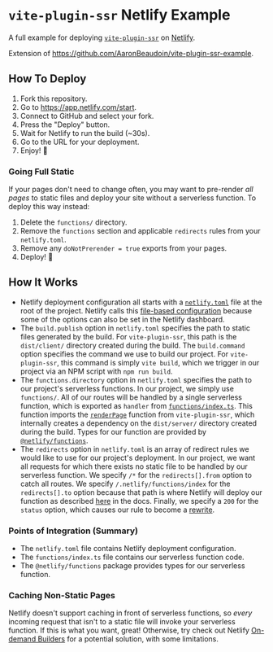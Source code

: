 # `vite-plugin-ssr` Netlify Example

A full example for deploying [`vite-plugin-ssr`](https://vite-plugin-ssr.com) on [Netlify](https://www.netlify.com).

Extension of https://github.com/AaronBeaudoin/vite-plugin-ssr-example.


## How To Deploy

1. Fork this repository.
2. Go to https://app.netlify.com/start.
3. Connect to GitHub and select your fork.
4. Press the "Deploy" button.
5. Wait for Netlify to run the build (~30s).
6. Go to the URL for your deployment.
6. Enjoy! 🍹


### Going Full Static

If your pages don't need to change often, you may want to pre-render _all pages_ to static files and deploy your site without a serverless function. To deploy this way instead:

1. Delete the `functions/` directory.
2. Remove the `functions` section and applicable `redirects` rules from your `netlify.toml`.
3. Remove any `doNotPrerender = true` exports from your pages.
4. Deploy! 🚀


## How It Works

- Netlify deployment configuration all starts with a [`netlify.toml`](netlify.toml) file at the root of the project. Netlify calls this [file-based configuration](https://docs.netlify.com/configure-builds/file-based-configuration) because some of the options can also be set in the Netlify dashboard.
- The `build.publish` option in `netlify.toml` specifies the path to static files generated by the build. For `vite-plugin-ssr`, this path is the `dist/client/` directory created during the build. The `build.command` option specifies the command we use to build our project. For `vite-plugin-ssr`, this command is simply `vite build`, which we trigger in our project via an NPM script with `npm run build`.
- The `functions.directory` option in `netlify.toml` specifies the path to our project's serverless functions. In our project, we simply use `functions/`. All of our routes will be handled by a single serverless function, which is exported as `handler` from [`functions/index.ts`](functions/index.ts). This function imports the [`renderPage`](https://vite-plugin-ssr.com/renderPage) function from `vite-plugin-ssr`, which internally creates a dependency on the `dist/server/` directory created during the build. Types for our function are provided by [`@netlify/functions`](https://www.npmjs.com/package/@netlify/functions).
- The `redirects` option in `netlify.toml` is an array of redirect rules we would like to use for our project's deployment. In our project, we want all requests for which there exists no static file to be handled by our serverless function. We specify `/*` for the `redirects[].from` option to catch all routes. We specify `/.netlify/functions/index` for the `redirects[].to` option because that path is where Netlify will deploy our function as described [here](https://docs.netlify.com/functions/build-with-javascript) in the docs. Finally, we specify a `200` for the `status` option, which causes our rule to become a [rewrite](https://docs.netlify.com/routing/redirects/rewrites-proxies/).


### Points of Integration (Summary)

- The `netlify.toml` file contains Netlify deployment configuration.
- The `functions/index.ts` file contains our serverless function code.
- The `@netlify/functions` package provides types for our serverless function.


### Caching Non-Static Pages

Netlify doesn't support caching in front of serverless functions, so _every_ incoming request that isn't to a static file will invoke your serverless function. If this is what you want, great! Otherwise, try check out Netlify [On-demand Builders](https://docs.netlify.com/configure-builds/on-demand-builders) for a potential solution, with some limitations.
